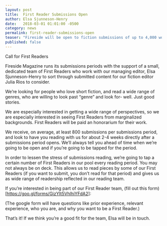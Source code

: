 ```yaml
---
layout: post
title:  First Reader Submissions Open
author: Elsa Sjunneson-Henry
date:   2018-03-01 01:01:00 -0500
category: news
permalink: first-reader-submissions-open
teaser: "Fireside will be open to fiction submissions of up to 4,000 words during the last week of April."
published: false
---
```


Call for First Readers

Fireside Magazine runs its submissions periods with the support of a small, dedicated team of First Readers who work with our managing editor, Elsa Sjunneson-Henry to sort through submitted content for our fiction editor Julia Rios to consider.

We’re looking for people who love short fiction, and read a wide range of genres, who are willing to look past “genre” and look for- well. Just good stories.

We are especially interested in getting a wide range of perspectives, so we are especially interested in seeing First Readers from marginalized backgrounds. First Readers will be paid an honorarium for their work.

We receive, on average, at least 800 submissions per submissions period, and look to have you reading with us for about 2-4 weeks directly after a submissions period opens. We’ll always tell you ahead of time when we’re going to be open and if you’re going to be tapped for the period.

In order to lessen the stress of submissions reading, we’re going to tap a certain number of First Readers in our pool every reading period. You may not always be on deck. This allows us to read pieces by some of our First Readers (if you want to submit, you don’t read for that period) and gives us as wide range of readership reflected in our reading team.

If you’re interested in being part of our First Reader team, (fill out this form)[https://goo.gl/forms/GizYIt5VhlhiYFdA2]:

(The google form will have questions like prior experience, relevant experience, who you are, and why you want to be a First Reader.)

That’s it! If we think you’re a good fit for the team, Elsa will be in touch. 
